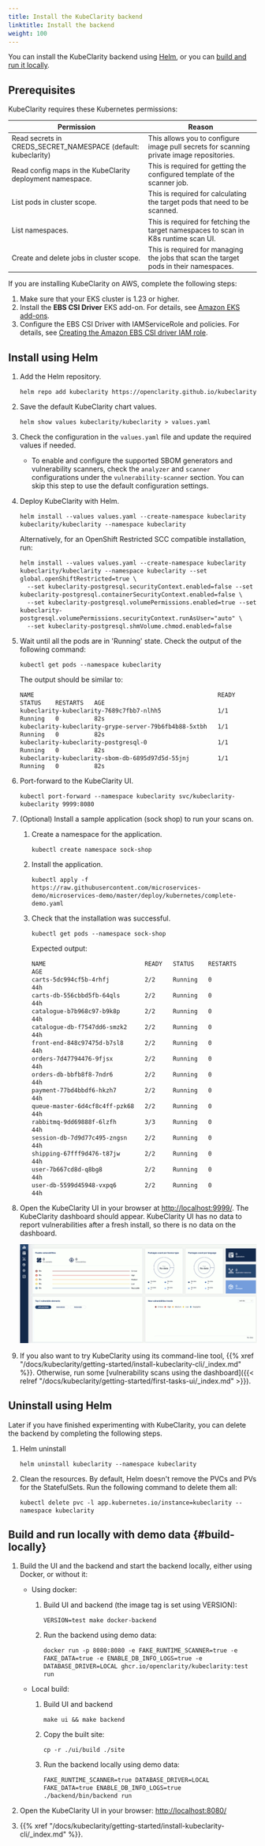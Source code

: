 ```yaml
---
title: Install the KubeClarity backend
linktitle: Install the backend
weight: 100
---
```


You can install the KubeClarity backend using [Helm](#install-using-helm), or you can [build and run it locally](#build-locally).

## Prerequisites

KubeClarity requires these Kubernetes permissions:

| Permission | Reason |
| ---        | ---    |
| Read secrets in CREDS_SECRET_NAMESPACE (default: kubeclarity) | This allows you to configure image pull secrets for scanning private image repositories. |
| Read config maps in the KubeClarity deployment namespace. | This is required for getting the configured template of the scanner job. |
| List pods in cluster scope. | This is required for calculating the target pods that need to be scanned. |
| List namespaces. | This is required for fetching the target namespaces to scan in K8s runtime scan UI. |
| Create and delete jobs in cluster scope. | This is required for managing the jobs that scan the target pods in their namespaces. |

If you are installing KubeClarity on AWS, complete the following steps:

1. Make sure that your EKS cluster is 1.23 or higher.
1. Install the **EBS CSI Driver** EKS add-on. For details, see [Amazon EKS add-ons](https://docs.aws.amazon.com/eks/latest/userguide/eks-add-ons.html).
1. Configure the EBS CSI Driver with IAMServiceRole and policies. For details, see [Creating the Amazon EBS CSI driver IAM role](https://docs.aws.amazon.com/eks/latest/userguide/csi-iam-role.html).

## Install using Helm

1. Add the Helm repository.

    ```shell
    helm repo add kubeclarity https://openclarity.github.io/kubeclarity
    ```

1. Save the default KubeClarity chart values.

    ```shell
    helm show values kubeclarity/kubeclarity > values.yaml
    ```

1. Check the configuration in the `values.yaml` file and update the required values if needed.

    - To enable and configure the supported SBOM generators and vulnerability scanners, check the `analyzer` and `scanner` configurations under the `vulnerability-scanner` section. You can skip this step to use the default configuration settings.

1. Deploy KubeClarity with Helm.

   ```shell
   helm install --values values.yaml --create-namespace kubeclarity kubeclarity/kubeclarity --namespace kubeclarity
   ```

   Alternatively, for an OpenShift Restricted SCC compatible installation, run:

   ```shell
   helm install --values values.yaml --create-namespace kubeclarity kubeclarity/kubeclarity --namespace kubeclarity --set global.openShiftRestricted=true \
     --set kubeclarity-postgresql.securityContext.enabled=false --set kubeclarity-postgresql.containerSecurityContext.enabled=false \
     --set kubeclarity-postgresql.volumePermissions.enabled=true --set kubeclarity-postgresql.volumePermissions.securityContext.runAsUser="auto" \
     --set kubeclarity-postgresql.shmVolume.chmod.enabled=false
   ```

1. Wait until all the pods are in 'Running' state. Check the output of the following command:

    ```shell
    kubectl get pods --namespace kubeclarity
    ```

    The output should be similar to:

    ```shell
    NAME                                                    READY   STATUS    RESTARTS   AGE
    kubeclarity-kubeclarity-7689c7fbb7-nlhh5                1/1     Running   0          82s
    kubeclarity-kubeclarity-grype-server-79b6fb4b88-5xtbh   1/1     Running   0          82s
    kubeclarity-kubeclarity-postgresql-0                    1/1     Running   0          82s
    kubeclarity-kubeclarity-sbom-db-6895d97d5d-55jnj        1/1     Running   0          82s
    ```

1. Port-forward to the KubeClarity UI.

   ```shell
   kubectl port-forward --namespace kubeclarity svc/kubeclarity-kubeclarity 9999:8080
   ```

1. (Optional) Install a sample application (sock shop) to run your scans on.

    1. Create a namespace for the application.

        ```shell
        kubectl create namespace sock-shop
        ```

    1. Install the application.

        ```shell
        kubectl apply -f https://raw.githubusercontent.com/microservices-demo/microservices-demo/master/deploy/kubernetes/complete-demo.yaml
        ```

    1. Check that the installation was successful.

        ```shell
        kubectl get pods --namespace sock-shop
        ```

        Expected output:

        ```shell
        NAME                            READY   STATUS    RESTARTS   AGE
        carts-5dc994cf5b-4rhfj          2/2     Running   0          44h
        carts-db-556cbbd5fb-64qls       2/2     Running   0          44h
        catalogue-b7b968c97-b9k8p       2/2     Running   0          44h
        catalogue-db-f7547dd6-smzk2     2/2     Running   0          44h
        front-end-848c97475d-b7sl8      2/2     Running   0          44h
        orders-7d47794476-9fjsx         2/2     Running   0          44h
        orders-db-bbfb8f8-7ndr6         2/2     Running   0          44h
        payment-77bd4bbdf6-hkzh7        2/2     Running   0          44h
        queue-master-6d4cf8c4ff-pzk68   2/2     Running   0          44h
        rabbitmq-9dd69888f-6lzfh        3/3     Running   0          44h
        session-db-7d9d77c495-zngsn     2/2     Running   0          44h
        shipping-67fff9d476-t87jw       2/2     Running   0          44h
        user-7b667cd8d-q8bg8            2/2     Running   0          44h
        user-db-5599d45948-vxpq6        2/2     Running   0          44h
        ```

1. Open the KubeClarity UI in your browser at [http://localhost:9999/](http://localhost:9999/). The KubeClarity dashboard should appear. KubeClarity UI has no data to report vulnerabilities after a fresh install, so there is no data on the dashboard.

    ![KubeClarity dashboard](kubeclarity-dashboard-empty.png)

1. If you also want to try KubeClarity using its command-line tool, {{% xref "/docs/kubeclarity/getting-started/install-kubeclarity-cli/_index.md" %}}. Otherwise, run some [vulnerability scans using the dashboard]({{< relref "/docs/kubeclarity/getting-started/first-tasks-ui/_index.md" >}}).

## Uninstall using Helm

Later if you have finished experimenting with KubeClarity, you can delete the backend by completing the following steps.

1. Helm uninstall

   ```shell
   helm uninstall kubeclarity --namespace kubeclarity
   ```

2. Clean the resources. By default, Helm doesn't remove the PVCs and PVs for the StatefulSets. Run the following command to delete them all:

    ```shell
    kubectl delete pvc -l app.kubernetes.io/instance=kubeclarity --namespace kubeclarity
    ```

## Build and run locally with demo data {#build-locally}

1. Build the UI and the backend and start the backend locally, either using Docker, or without it:

    - Using docker:
        1. Build UI and backend (the image tag is set using VERSION):

            ```shell
            VERSION=test make docker-backend
            ```

        1. Run the backend using demo data:

            ```shell
            docker run -p 8080:8080 -e FAKE_RUNTIME_SCANNER=true -e FAKE_DATA=true -e ENABLE_DB_INFO_LOGS=true -e DATABASE_DRIVER=LOCAL ghcr.io/openclarity/kubeclarity:test run
            ```

    - Local build:
        1. Build UI and backend

            ```shell
            make ui && make backend
            ```

        1. Copy the built site:

            ```shell
            cp -r ./ui/build ./site
            ```

        1. Run the backend locally using demo data:

            ```shell
            FAKE_RUNTIME_SCANNER=true DATABASE_DRIVER=LOCAL FAKE_DATA=true ENABLE_DB_INFO_LOGS=true ./backend/bin/backend run
            ```

1. Open the KubeClarity UI in your browser: [http://localhost:8080/](http://localhost:8080/)
1. {{% xref "/docs/kubeclarity/getting-started/install-kubeclarity-cli/_index.md" %}}.

